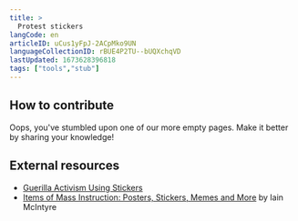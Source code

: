 ```yaml
---
title: >
  Protest stickers
langCode: en
articleID: uCus1yFpJ-2ACpMko9UN
languageCollectionID: rBUE4P2TU--bUQXchqVD
lastUpdated: 1673628396818
tags: ["tools","stub"]
---
```


## **How to contribute**

Oops, you've stumbled upon one of our more empty pages. Make it better by sharing your knowledge!

## External resources

-   [Guerilla Activism Using Stickers](https://www.stickeryou.com/blog/post/guerilla-activism-stickers)
-   [Items of Mass Instruction: Posters, Stickers, Memes and More](https://commonslibrary.org/items-of-mass-instruction-posters-stickers-memes-and-more/) by Iain McIntyre

<div></div>